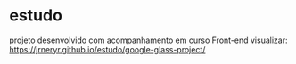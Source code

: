 # estudo
projeto desenvolvido com acompanhamento em curso Front-end
visualizar: https://jrneryr.github.io/estudo/google-glass-project/
